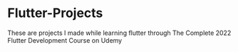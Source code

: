# Flutter-Projects

These are projects I made while learning flutter through The Complete 2022 Flutter Development Course on Udemy
